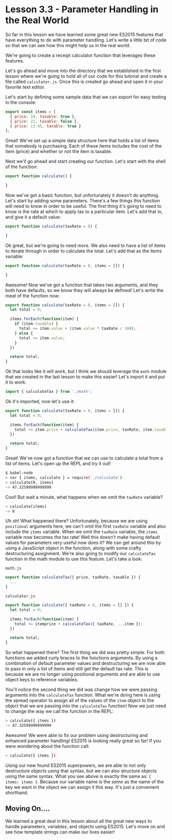 # Lesson 3.3 - Parameter Handling in the Real World

So far in this lesson we have learned some great new ES2015 features that
have everything to do with parameter handling. Let's write a little bit of code
so that we can see how this might help us in the real world.

We're going to create a receipt calculator function that leverages these features.

Let's go ahead and move into the directory that we established in the first
lesson where we're going to hold all of our code for this tutorial and create
a file called `calculator.js`. Once this is created go ahead and open it in your
favorite text editor.

Let's start by defining some sample data that we can export for easy testing
in the console:

```js
export const items = [
  { price: 10, taxable: true },
  { price: 22, taxable: false },
  { price: 13.45, taxable: true }
];
```

Great! We've set up a simple data structure here that holds a list of items
that somebody is purchasing. Each of these items includes the cost of the
item (price) and whether or not the item is taxable.

Next we'll go ahead and start creating our function. Let's start with the
shell of the function:

```js
export function calculate() {

}
```

Now we've got a basic function, but unfortunately it doesn't do anything. Let's
start by adding some parameters. There's a few things this function will need
to know in order to be useful. The first thing it's going to need to know is
the rate at which to apply tax to a particular item. Let's add that in, and
give it a default value:

```js
export function calculate(taxRate = 8) {

}
```

Ok great, but we're going to need more. We also need to have a list of items
to iterate through in order to calculate the total. Let's add that as the
items variable:

```js
export function calculate(taxRate = 8, items = []) {

}
```

Awesome! Now we've got a function that takes two arguments, and they both have
defaults, so we know they will always be defined! Let's write the meat of the
function now:

```js
export function calculate(taxRate = 8, items = []) {
  let total = 0;

  items.forEach(function(item) {
    if (item.taxable) {
      total += item.value + (item.value * taxRate / 100);
    } else {
      total += item.value;
    }
  })

  return total;
}
```

Ok that looks like it will work, but I think we should leverage the `math`
module that we created in the last lesson to make this easier! Let's import it
and put it to work:

```js
import { calculateTax } from './math';
```

Ok it's imported, now let's use it:

```js
export function calculate(taxRate = 8, items = []) {
  let total = 0;

  items.forEach(function(item) {
    total += item.price + calculateTax(item.price, taxRate, item.taxable);
  })

  return total;
}
```

Great! We've now got a function that we can use to calculate a total from a
list of items. Let's open up the REPL and try it out!

```bash
$ babel-node
> var { items, calculate } = require('./calculate')
> calculate(8, items)
-> 47.32599999999999
```

Cool! But wait a minute, what happens when we omit the `taxRate` variable?

```bash
> calculate(items)
-> 0
```

Uh oh! What happened there? Unfortunately, because we are using `positional`
arguments here, we can't omit the first `taxRate` variable and also include
the `items` variable. When we omit the `taxRate` variable, the `items` variable
now becomes the tax rate! Well this doesn't make having default values for
parameters very useful now does it? We can get around this by using a JavaScript
object in the function, along with some crafty destructuring assignment. We're
also going to modify our `calculateTax` function in the math module to use this
feature. Let's take a look:

`math.js`

```js
export function calculateTax({ price, taxRate, taxable }) {
  ...
}
```

`calculator.js`

```js
export function calculate({ taxRate = 8, items = [] }) {
  let total = 0;

  items.forEach(function(item) {
    total += itemprice + calculateTax({ taxRate, ...item });
  })

  return total;
}
```

So what happened there? The first thing we did was pretty simple. For both
functions we added curly braces to the functions arguments. By using a
combination of default parameter values and destructuring we are now able to
pass in only a list of items and still get the default tax rate. This is because we
are no longer using positional arguments and are able to use object keys to
reference variables.

You'll notice the second thing we did was change how we were passing arguments
into the `calculateTax` function. What we're doing here is using the spread
operator to assign all of the values of the `item` object to the object that
we are passing into the `calculateTax` function! Now we just need to change the
way we call the function in the REPL:

```bash
> calculate({ items })
-> 47.32599999999999
```

Awesome! We were able to fix our problem using destructuring and enhanced
parameter handling! ES2015 is looking really great so far! If you were
wondering about the function call:

```bash
> calculate({ items })
```

Using our new found ES2015 superpowers, we are able to not only destructure
objects using that syntax, but we can also structure objects using the same
syntax. What you see above is exactly the same as: `{ items: items }`. Because
our variable name is the *same* as the name of the key we want in the object
we can assign it this way. It's just a convenient shorthand.

## Moving On....

We learned a great deal in this lesson about all the great new ways to handle
parameters, variables, and objects using ES2015. Let's move on and see how
template strings can make our lives easier!
